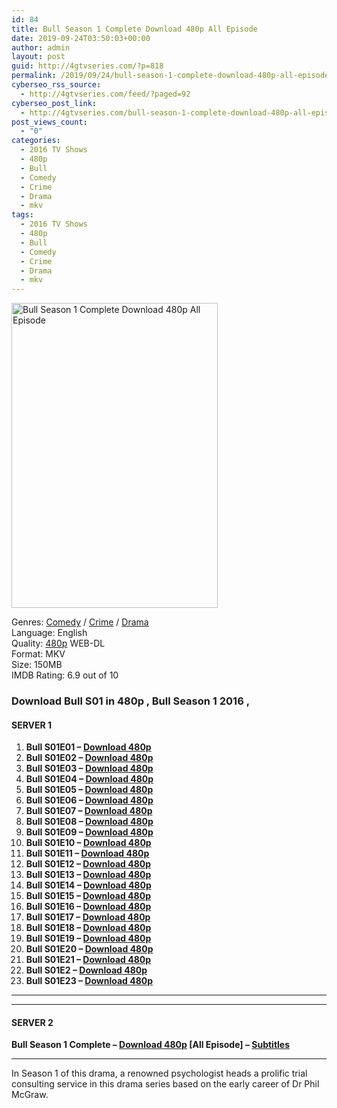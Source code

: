 ```yaml
---
id: 84
title: Bull Season 1 Complete Download 480p All Episode
date: 2019-09-24T03:50:03+00:00
author: admin
layout: post
guid: http://4gtvseries.com/?p=818
permalink: /2019/09/24/bull-season-1-complete-download-480p-all-episode/
cyberseo_rss_source:
  - http://4gtvseries.com/feed/?paged=92
cyberseo_post_link:
  - http://4gtvseries.com/bull-season-1-complete-download-480p-all-episode/
post_views_count:
  - "0"
categories:
  - 2016 TV Shows
  - 480p
  - Bull
  - Comedy
  - Crime
  - Drama
  - mkv
tags:
  - 2016 TV Shows
  - 480p
  - Bull
  - Comedy
  - Crime
  - Drama
  - mkv
---
```

<img loading="lazy" class="aligncenter" src="https://1.bp.blogspot.com/-d2GsCMjoVOc/XYm5K9rSDrI/AAAAAAAAAJo/p5iEV6354Fkh25k9NJM-OCbPcNteGasYQCK4BGAYYCw/s1600/Bull%2BSeason%2B1.jpg" alt="Bull Season 1 Complete Download 480p All Episode" width="330" height="488" />

Genres: <a href="http://4gtvseries.com/tag/comedy/" data-wpel-link="internal">Comedy</a> / <a href="http://4gtvseries.com/tag/crime/" data-wpel-link="internal">Crime</a> /&nbsp;<a href="http://4gtvseries.com/tag/drama/" data-wpel-link="internal">Drama</a>  
Language: English  
Quality:&nbsp;<a href="http://4gtvseries.com/tag/480p/" data-wpel-link="internal">480p</a> WEB-DL  
Format: MKV  
Size: 150MB  
IMDB Rating: 6.9 out of 10

### **Download Bull S01 in 480p , Bull Season 1 2016 ,&nbsp;**

#### <span><strong>SERVER 1</strong></span>

  1. **Bull S01E01 – <a href="http://slink.dl480p.xyz/RV5xd" data-wpel-link="external" target="_blank" rel="nofollow external noopener noreferrer" class="wpel-icon-left"><i class="wpel-icon fa fa-download" aria-hidden="true"></i>Download 480p</a>**
  2. **Bull S01E02 – <a href="http://slink.dl480p.xyz/LRQDI" data-wpel-link="external" target="_blank" rel="nofollow external noopener noreferrer" class="wpel-icon-left"><i class="wpel-icon fa fa-download" aria-hidden="true"></i>Download 480p</a>**
  3. **Bull S01E03 – <a href="http://slink.dl480p.xyz/dyiYOVsM" data-wpel-link="external" target="_blank" rel="nofollow external noopener noreferrer" class="wpel-icon-left"><i class="wpel-icon fa fa-download" aria-hidden="true"></i>Download 480p</a>**
  4. **Bull S01E04 – <a href="http://slink.dl480p.xyz/9B9BrR" data-wpel-link="external" target="_blank" rel="nofollow external noopener noreferrer" class="wpel-icon-left"><i class="wpel-icon fa fa-download" aria-hidden="true"></i>Download 480p</a>**
  5. **Bull S01E05 – <a href="http://slink.dl480p.xyz/YwvPKP" data-wpel-link="external" target="_blank" rel="nofollow external noopener noreferrer" class="wpel-icon-left"><i class="wpel-icon fa fa-download" aria-hidden="true"></i>Download 480p</a>**
  6. **Bull S01E06 – <a href="http://slink.dl480p.xyz/iHjTf" data-wpel-link="external" target="_blank" rel="nofollow external noopener noreferrer" class="wpel-icon-left"><i class="wpel-icon fa fa-download" aria-hidden="true"></i>Download 480p</a>**
  7. **Bull S01E07 – <a href="http://slink.dl480p.xyz/4NkVZhWX" data-wpel-link="external" target="_blank" rel="nofollow external noopener noreferrer" class="wpel-icon-left"><i class="wpel-icon fa fa-download" aria-hidden="true"></i>Download 480p</a>**
  8. **Bull S01E08 – <a href="http://slink.dl480p.xyz/SkRDU" data-wpel-link="external" target="_blank" rel="nofollow external noopener noreferrer" class="wpel-icon-left"><i class="wpel-icon fa fa-download" aria-hidden="true"></i>Download 480p</a>**
  9. **Bull S01E09 – <a href="http://slink.dl480p.xyz/rHo4" data-wpel-link="external" target="_blank" rel="nofollow external noopener noreferrer" class="wpel-icon-left"><i class="wpel-icon fa fa-download" aria-hidden="true"></i>Download 480p</a>**
 10. **Bull S01E10 – <a href="http://slink.dl480p.xyz/FdflWn" data-wpel-link="external" target="_blank" rel="nofollow external noopener noreferrer" class="wpel-icon-left"><i class="wpel-icon fa fa-download" aria-hidden="true"></i>Download 480p</a>**
 11. **Bull S01E11 – <a href="http://slink.dl480p.xyz/RJKLbxI5" data-wpel-link="external" target="_blank" rel="nofollow external noopener noreferrer" class="wpel-icon-left"><i class="wpel-icon fa fa-download" aria-hidden="true"></i>Download 480p</a>**
 12. **Bull S01E12 – <a href="http://slink.dl480p.xyz/73bE5FC" data-wpel-link="external" target="_blank" rel="nofollow external noopener noreferrer" class="wpel-icon-left"><i class="wpel-icon fa fa-download" aria-hidden="true"></i>Download 480p</a>**
 13. **Bull S01E13 – <a href="http://slink.dl480p.xyz/sfXmkHmp" data-wpel-link="external" target="_blank" rel="nofollow external noopener noreferrer" class="wpel-icon-left"><i class="wpel-icon fa fa-download" aria-hidden="true"></i>Download 480p</a>**
 14. **Bull S01E14 – <a href="http://slink.dl480p.xyz/WZBMLG" data-wpel-link="external" target="_blank" rel="nofollow external noopener noreferrer" class="wpel-icon-left"><i class="wpel-icon fa fa-download" aria-hidden="true"></i>Download 480p</a>**
 15. **Bull S01E15 – <a href="http://slink.dl480p.xyz/94PrL9o3" data-wpel-link="external" target="_blank" rel="nofollow external noopener noreferrer" class="wpel-icon-left"><i class="wpel-icon fa fa-download" aria-hidden="true"></i>Download 480p</a>**
 16. **Bull S01E16 – <a href="http://slink.dl480p.xyz/Tnq3" data-wpel-link="external" target="_blank" rel="nofollow external noopener noreferrer" class="wpel-icon-left"><i class="wpel-icon fa fa-download" aria-hidden="true"></i>Download 480p</a>**
 17. **Bull S01E17 – <a href="http://slink.dl480p.xyz/5CHF8Tuq" data-wpel-link="external" target="_blank" rel="nofollow external noopener noreferrer" class="wpel-icon-left"><i class="wpel-icon fa fa-download" aria-hidden="true"></i>Download 480p</a>**
 18. **Bull S01E18 – <a href="http://slink.dl480p.xyz/4A3dCK" data-wpel-link="external" target="_blank" rel="nofollow external noopener noreferrer" class="wpel-icon-left"><i class="wpel-icon fa fa-download" aria-hidden="true"></i>Download 480p</a>**
 19. **Bull S01E19 – <a href="http://slink.dl480p.xyz/aSo3V" data-wpel-link="external" target="_blank" rel="nofollow external noopener noreferrer" class="wpel-icon-left"><i class="wpel-icon fa fa-download" aria-hidden="true"></i>Download 480p</a>**
 20. **Bull S01E20 – <a href="http://slink.dl480p.xyz/LZvlUDN" data-wpel-link="external" target="_blank" rel="nofollow external noopener noreferrer" class="wpel-icon-left"><i class="wpel-icon fa fa-download" aria-hidden="true"></i>Download 480p</a>**
 21. **Bull S01E21 – <a href="http://slink.dl480p.xyz/abxOpEs" data-wpel-link="external" target="_blank" rel="nofollow external noopener noreferrer" class="wpel-icon-left"><i class="wpel-icon fa fa-download" aria-hidden="true"></i>Download 480p</a>**
 22. **Bull S01E2 – <a href="http://slink.dl480p.xyz/uryiVLb" data-wpel-link="external" target="_blank" rel="nofollow external noopener noreferrer" class="wpel-icon-left"><i class="wpel-icon fa fa-download" aria-hidden="true"></i>Download 480p</a>**
 23. **Bull S01E23 – <a href="http://slink.dl480p.xyz/EAHM77xG" data-wpel-link="external" target="_blank" rel="nofollow external noopener noreferrer" class="wpel-icon-left"><i class="wpel-icon fa fa-download" aria-hidden="true"></i>Download 480p</a>**

* * *

* * *

#### <span><strong>SERVER 2</strong></span>

**Bull Season 1 Complete – <a href="http://dl480p.xyz/583/" data-wpel-link="external" target="_blank" rel="nofollow external noopener noreferrer" class="wpel-icon-left"><i class="wpel-icon fa fa-download" aria-hidden="true"></i>Download 480p</a> [All Episode] – <a href="https://subscene.com/subtitles/bull-first-season" data-wpel-link="external" target="_blank" rel="nofollow external noopener noreferrer" class="wpel-icon-left"><i class="wpel-icon fa fa-download" aria-hidden="true"></i>Subtitles</a>**

* * *

In Season 1 of this drama, a renowned psychologist heads a prolific trial consulting service in this drama series based on the early career of Dr Phil McGraw.

<div align="center">
</div>